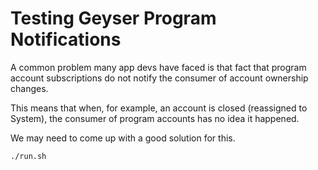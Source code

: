 # Testing Geyser Program Notifications

A common problem many app devs have faced is that fact that program account
subscriptions do not notify the consumer of account ownership changes.

This means that when, for example, an account is closed (reassigned to System),
the consumer of program accounts has no idea it happened.

We may need to come up with a good solution for this.

```
./run.sh
```
